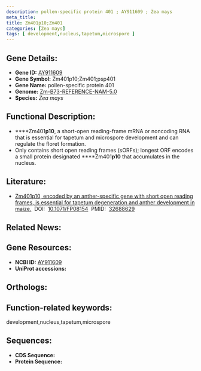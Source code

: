 ```yaml
---
description: pollen-specific protein 401 ; AY911609 ; Zea mays
meta_title:
title: Zm401p10;Zm401
categories: [Zea mays]
tags: [ development,nucleus,tapetum,microspore ]
---
```


## Gene Details:
- **Gene ID:**	[AY911609]()
- **Gene Symbol:** Zm401p10;Zm401;psp401
- **Gene Name:** pollen-specific protein 401
- **Genome:** [Zm-B73-REFERENCE-NAM-5.0]()
- **Species:** *Zea mays*

## Functional Description:
   - ****Zm401**p10**, a short-open reading-frame mRNA or noncoding RNA that is essential for tapetum and microspore development and can regulate the floret formation.
   - Only contains short open reading frames (sORFs); longest ORF encodes a small protein designated ****Zm401**p10** that accumulates in the nucleus.

## Literature:
   - [Zm401p10, encoded by an anther-specific gene with short open reading frames, is essential for tapetum degeneration and anther development in maize.]( https://europepmc.org/article/MED/32688629)&nbsp;&nbsp;DOI:&nbsp;&nbsp;[10.1071/FP08154](https://europepmc.org/article/MED/32688629)&nbsp;&nbsp;PMID:&nbsp;&nbsp;[32688629](https://pubmed.ncbi.nlm.nih.gov/32688629/)

## Related News:

## Gene Resources:
- **NCBI ID:** [AY911609](https://www.ncbi.nlm.nih.gov/gene/?term=AY911609)
- **UniProt accessions:** [](https://www.uniprot.org/uniprotkb//entry)

## Orthologs:

## Function-related keywords:
development,nucleus,tapetum,microspore

## Sequences:
- **CDS Sequence:**
- **Protein Sequence:**
